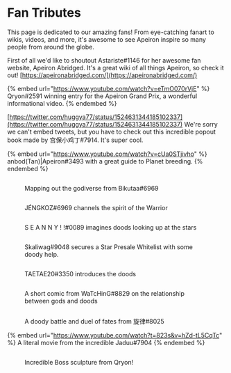 # Fan Tributes

This page is dedicated to our amazing fans! From eye-catching fanart to wikis, videos, and more, it's awesome to see Apeiron inspire so many people from around the globe.

First of all we'd like to shoutout Astariste#1146 for her awesome fan website, Apeiron Abridged. It's a great wiki of all things Apeiron, so check it out! [https://apeironabridged.com/](https://apeironabridged.com/)

{% embed url="https://www.youtube.com/watch?v=eTmO070rVjE" %}
Qryon#2591 winning entry for the Apeiron Grand Prix, a wonderful informational video.
{% endembed %}

[https://twitter.com/huggya77/status/1524631344185102337](https://twitter.com/huggya77/status/1524631344185102337) We're sorry we can't embed tweets, but you have to check out this incredible popout book made by 宫保小鸡丁#7914. It's super cool.&#x20;

{% embed url="https://www.youtube.com/watch?v=cUa0STjivho" %}
anbod(Tan)|Apeiron#3493 with a great guide to Planet breeding.
{% endembed %}

<figure><img src="../../.gitbook/assets/image (107).png" alt=""><figcaption><p>Mapping out the godiverse from Bikutaa#6969</p></figcaption></figure>

<figure><img src="../../.gitbook/assets/image (119).png" alt=""><figcaption><p>JÉNGKOZ#6969 channels the spirit of the Warrior</p></figcaption></figure>

<figure><img src="../../.gitbook/assets/image (136).png" alt=""><figcaption><p>S E A N N Y ! !#0089 imagines doods looking up at the stars</p></figcaption></figure>

<figure><img src="../../.gitbook/assets/image (81).png" alt=""><figcaption><p>Skaliwag#9048 secures a Star Presale Whitelist with some doody help. </p></figcaption></figure>

<figure><img src="../../.gitbook/assets/image (78).png" alt=""><figcaption><p>TAETAE20#3350 introduces the doods</p></figcaption></figure>

<figure><img src="../../.gitbook/assets/image (118).png" alt=""><figcaption><p>A short comic from WaTcHinG#8829 on the relationship between gods and doods</p></figcaption></figure>

<figure><img src="../../.gitbook/assets/image (42).png" alt=""><figcaption><p>A doody battle and duel of fates from 旋律#8025</p></figcaption></figure>

{% embed url="https://www.youtube.com/watch?t=823s&v=hZd-tL5CqTc" %}
A literal movie from the incredible Jaduu#7904
{% endembed %}

<figure><img src="../../.gitbook/assets/image (15).png" alt=""><figcaption><p>Incredible Boss sculpture from Qryon!</p></figcaption></figure>
